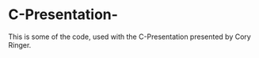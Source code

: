 # C-Presentation-
This is some of the code, used with the C-Presentation presented by Cory Ringer. 

